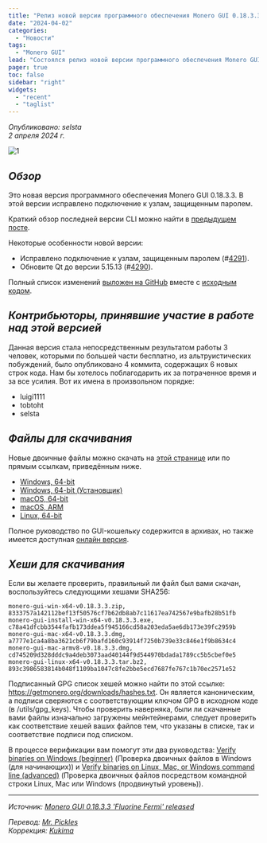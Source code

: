 ```yaml
---
title: "Релиз новой версии программного обеспечения Monero GUI 0.18.3.3 Fluorine Fermi"
date: "2024-04-02"
categories:
  - "Новости"
tags:
  - "Monero GUI"
lead: "Состоялся релиз новой версии программного обеспечения Monero GUI 0.18.3.3 Fluorine Fermi"
pager: true
toc: false
sidebar: "right"
widgets:
  - "recent"
  - "taglist"
---
```


_Опубликовано: selsta_  
_2 апреля 2024 г._

![1](/img/post/2022-07-19-monero-0.18.0.0-released/01.png)  

## _Обзор_

Это новая версия программного обеспечения Monero GUI 0.18.3.3. В этой версии исправлено подключение к узлам, защищенным паролем.

Краткий обзор последней версии CLI можно найти в [предыдущем посте](https://web.getmonero.org/2024/03/13/monero-0.18.3.3-released.html).

Некоторые особенности новой версии:
- Исправлено подключение к узлам, защищенным паролем (#[4291](https://github.com/monero-project/monero-gui/pull/4291)).
- Обновите Qt до версии 5.15.13 (#[4290](https://github.com/monero-project/monero-gui/pull/4290)).

Полный список изменений [выложен на GitHub](https://github.com/monero-project/monero-gui/compare/v0.18.3.2...v0.18.3.3) вместе с [исходным кодом](https://github.com/monero-project/monero-gui/tree/v0.18.3.3).

## _Контрибьюторы, принявшие участие в работе над этой версией_

Данная версия стала непосредственным результатом работы 3 человек, которыми по большей части бесплатно, из альтруистических побуждений, было опубликовано 4 коммита, содержащих 6 новых строк кода. Нам бы хотелось поблагодарить их за потраченное время и за все усилия. Вот их имена в произвольном порядке:

- luigi1111
- tobtoht
- selsta

## _Файлы для скачивания_

Новые двоичные файлы можно скачать на [этой странице](https://www.getmonero.org/downloads/) или по прямым ссылкам, приведённым ниже.

- [Windows, 64-bit](https://downloads.getmonero.org/gui/monero-gui-win-x64-v0.18.3.3.zip)
- [Windows, 64-bit (Установщик)](https://downloads.getmonero.org/gui/monero-gui-install-win-x64-v0.18.3.3.exe)
- [macOS, 64-bit](https://downloads.getmonero.org/gui/monero-gui-mac-x64-v0.18.3.3.dmg)
- [macOS, ARM](https://downloads.getmonero.org/gui/monero-gui-mac-armv8-v0.18.3.3.dmg)
- [Linux, 64-bit](https://downloads.getmonero.org/gui/monero-gui-linux-x64-v0.18.3.3.tar.bz2)

Полное руководство по GUI-кошельку содержится в архивах, но также имеется доступная [онлайн версия](https://github.com/monero-ecosystem/monero-GUI-guide/blob/master/monero-GUI-guide.md).

## _Хеши для скачивания_

Если вы желаете проверить, правильный ли файл был вами скачан, воспользуйтесь следующими хешами SHA256:

```
monero-gui-win-x64-v0.18.3.3.zip, 8333757a142112bef13f50576cf7b62db8ab7c11617ea742567e9bafb28b51fb
monero-gui-install-win-x64-v0.18.3.3.exe, c78a41dfcbb3544fafb173ddea5f945166cd58a203eda5ae6db173e39fc2959b
monero-gui-mac-x64-v0.18.3.3.dmg, a7777e1ca4a8ba3621cb6f79bafd160c93914f7250b739e33c846e1f9b8634c4
monero-gui-mac-armv8-v0.18.3.3.dmg, cd745209d328dddc9a4deb3073aad40144f9d544970bdada1789cc5b5cbef0e5
monero-gui-linux-x64-v0.18.3.3.tar.bz2, 893c3986583814b048f1109ba1047c8fe2bbe5ecd7687fe767c1b70ec2571e52
```

Подписанный GPG список хешей можно найти по этой ссылке: https://getmonero.org/downloads/hashes.txt. Он является каноническим, а подписи сверяются с соответствующим ключом GPG в исходном коде (в /utils/gpg_keys). Чтобы проверить наверняка, были ли скачанные вами файлы изначально загружены мейнтейнерами, следует проверить как соответствие хешей ваших файлов тем, что указаны в списке, так и соответствие подписи под списком.

В процессе верификации вам помогут эти два руководства: [Verify binaries on Windows (beginner)](https://www.getmonero.org/resources/user-guides/verification-windows-beginner.html) (Проверка двоичных файлов в Windows (для начинающих)) и [Verify binaries on Linux, Mac, or Windows command line (advanced)](https://www.getmonero.org/resources/user-guides/verification-allos-advanced.html) (Проверка двоичных файлов посредством командной строки Linux, Mac или Windows (продвинутый уровень)).

---

_Источник: [Monero GUI 0.18.3.3 'Fluorine Fermi' released](https://web.getmonero.org/2024/03/13/monero-GUI-0.18.3.3-released.html)_

_Перевод: [Mr. Pickles](https://t.me/v1docq47)_  
_Коррекция: [Kukima](https://t.me/Kukima)_
